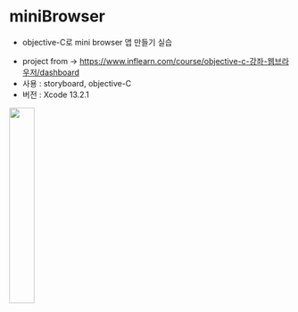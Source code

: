 # miniBrowser 
- objective-C로 mini browser 앱 만들기 실습

+ project from -> https://www.inflearn.com/course/objective-c-강좌-웹브라우저/dashboard
+ 사용 : storyboard, objective-C
+ 버전 : Xcode 13.2.1

<img width="30%" src="https://user-images.githubusercontent.com/94026712/149740318-0c83ee54-26fe-4d7c-9bd3-c26273afbb11.png"/>

